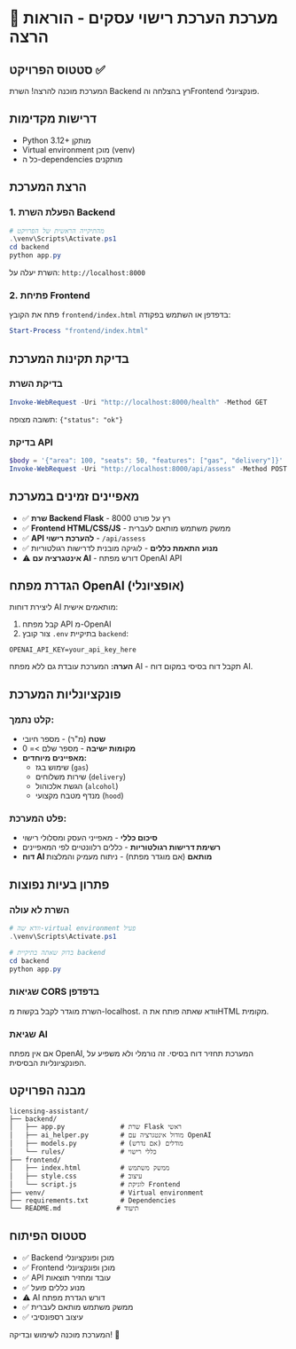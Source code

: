 # 🏪 מערכת הערכת רישוי עסקים - הוראות הרצה

## סטטוס הפרויקט ✅

המערכת מוכנה להרצה! השרת Backend רץ בהצלחה והFrontend פונקציונלי.

## דרישות מקדימות

- Python 3.12+ מותקן
- Virtual environment מוכן (venv)
- כל ה-dependencies מותקנים

## הרצת המערכת

### 1. הפעלת השרת Backend

```powershell
# מהתיקייה הראשית של הפרויקט
.\venv\Scripts\Activate.ps1
cd backend
python app.py
```

השרת יעלה על: `http://localhost:8000`

### 2. פתיחת Frontend

פתח את הקובץ `frontend/index.html` בדפדפן או השתמש בפקודה:

```powershell
Start-Process "frontend/index.html"
```

## בדיקת תקינות המערכת

### בדיקת השרת
```powershell
Invoke-WebRequest -Uri "http://localhost:8000/health" -Method GET
```

תשובה מצופה: `{"status": "ok"}`

### בדיקת API
```powershell
$body = '{"area": 100, "seats": 50, "features": ["gas", "delivery"]}'
Invoke-WebRequest -Uri "http://localhost:8000/api/assess" -Method POST -Body $body -ContentType "application/json"
```

## מאפיינים זמינים במערכת

- ✅ **שרת Backend Flask** - רץ על פורט 8000
- ✅ **Frontend HTML/CSS/JS** - ממשק משתמש מותאם לעברית
- ✅ **API להערכת רישוי** - `/api/assess`
- ✅ **מנוע התאמת כללים** - לוגיקה מובנית לדרישות רגולטוריות
- ⚠️ **אינטגרציה עם AI** - דורש מפתח OpenAI API

## הגדרת מפתח OpenAI (אופציונלי)

ליצירת דוחות AI מותאמים אישית:

1. קבל מפתח API מ-OpenAI
2. צור קובץ `.env` בתיקיית `backend`:
```
OPENAI_API_KEY=your_api_key_here
```

**הערה:** המערכת עובדת גם ללא מפתח AI - תקבל דוח בסיסי במקום דוח AI.

## פונקציונליות המערכת

### קלט נתמך:
- **שטח** (מ"ר) - מספר חיובי
- **מקומות ישיבה** - מספר שלם >= 0
- **מאפיינים מיוחדים:**
  - שימוש בגז (`gas`)
  - שירות משלוחים (`delivery`) 
  - הגשת אלכוהול (`alcohol`)
  - מנדף מטבח מקצועי (`hood`)

### פלט המערכת:
- **סיכום כללי** - מאפייני העסק ומסלולי רישוי
- **רשימת דרישות רגולטוריות** - כללים רלוונטיים לפי המאפיינים
- **דוח AI מותאם** (אם מוגדר מפתח) - ניתוח מעמיק והמלצות

## פתרון בעיות נפוצות

### השרת לא עולה
```powershell
# וודא שה-virtual environment פעיל
.\venv\Scripts\Activate.ps1

# בדוק שאתה בתיקיית backend
cd backend
python app.py
```

### שגיאות CORS בדפדפן
השרת מוגדר לקבל בקשות מ-localhost. וודא שאתה פותח את הHTML מקומית.

### שגיאת AI
אם אין מפתח OpenAI, המערכת תחזיר דוח בסיסי. זה נורמלי ולא משפיע על הפונקציונליות הבסיסית.

## מבנה הפרויקט

```
licensing-assistant/
├── backend/
│   ├── app.py              # שרת Flask ראשי
│   ├── ai_helper.py        # מודול אינטגרציה עם OpenAI
│   ├── models.py           # מודלים (אם נדרש)
│   └── rules/              # כללי רישוי
├── frontend/
│   ├── index.html          # ממשק משתמש
│   ├── style.css           # עיצוב
│   └── script.js           # לוגיקת Frontend
├── venv/                   # Virtual environment
├── requirements.txt        # Dependencies
└── README.md              # תיעוד

```

## סטטוס הפיתוח

- ✅ Backend מוכן ופונקציונלי
- ✅ Frontend מוכן ופונקציונלי  
- ✅ API עובד ומחזיר תוצאות
- ✅ מנוע כללים פועל
- ⚠️ AI דורש הגדרת מפתח
- ✅ ממשק משתמש מותאם לעברית
- ✅ עיצוב רספונסיבי

המערכת מוכנה לשימוש ובדיקה! 🎉
